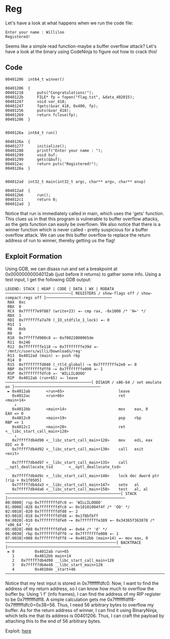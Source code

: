 # Reg 
Let's have a look at what happens when we run the code file:
```
Enter your name : Williloo
Registered!
```
Seems like a simple read function-maybe a buffer overflow attack? Let's have a look at the binary using CodeNinja to figure out how to crack this!

## Code
```
00401206  int64_t winner()

00401206  {
00401218      puts("Congratulations!");
0040122b      FILE* fp = fopen("flag.txt", &data_402015);
00401247      void var_418;
00401247      fgets(&var_418, 0x400, fp);
00401256      puts(&var_418);
00401269      return fclose(fp);
00401206  }


0040126a  int64_t run()

0040126a  {
00401277      initialize();
00401288      printf("Enter your name : ");
00401299      void buf;
00401299      gets(&buf);
004012ac      return puts("Registered!");
0040126a  }


004012ad  int32_t main(int32_t argc, char** argv, char** envp)

004012ad  {
004012b6      run();
004012c1      return 0;
004012ad  }
```
Notice that run is immediately called in main, which uses the 'gets' function. This clues us in that this program is vulnerable to buffer overflow
attacks, as the gets function can easily be overflown. We also notice that there is a winner function which is never called - pretty suspicious for
a buffer overflow attack. We can use this buffer overflow to replace the return address of run to winner, thereby getting us the flag!

## Exploit Formation
Using GDB, we can disass run and set a breakpoint at 0x00000000004012ab (just before it returns) to gather some info. Using a test input, I get
the following GDB output:
```
LEGEND: STACK | HEAP | CODE | DATA | WX | RODATA
─────────────────────────────[ REGISTERS / show-flags off / show-compact-regs off ]─────────────────────────────
 RAX  0xc
 RBX  0
 RCX  0x7ffff7e9f887 (write+23) ◂— cmp rax, -0x1000 /* 'H=' */
 RDX  1
 RDI  0x7ffff7fa7a70 (_IO_stdfile_1_lock) ◂— 0
 RSI  1
 R8   0xb
 R9   0
 R10  0x7ffff7d980c8 ◂— 0xf0022000065de
 R11  0x246
 R12  0x7fffffffe118 —▸ 0x7fffffffe39d ◂— '/mnt/c/users/willi/Downloads/reg'
 R13  0x4012ad (main) ◂— push rbp
 R14  0
 R15  0x7ffff7ffd040 (_rtld_global) —▸ 0x7ffff7ffe2e0 ◂— 0
 RBP  0x7fffffffdff0 —▸ 0x7fffffffe000 ◂— 1
 RSP  0x7fffffffdfc0 ◂— 'WILLILOOOO'
 RIP  0x4012ab (run+65) ◂— leave
──────────────────────────────────────[ DISASM / x86-64 / set emulate on ]──────────────────────────────────────
 ► 0x4012ab       <run+65>                        leave
   0x4012ac       <run+66>                        ret                                <main+14>
    ↓
   0x4012bb       <main+14>                       mov    eax, 0     EAX => 0
   0x4012c0       <main+19>                       pop    rbp        RBP => 1
   0x4012c1       <main+20>                       ret                                <__libc_start_call_main+128>
    ↓
   0x7ffff7db4d90 <__libc_start_call_main+128>    mov    edi, eax     EDI => 0
   0x7ffff7db4d92 <__libc_start_call_main+130>    call   exit                        <exit>

   0x7ffff7db4d97 <__libc_start_call_main+135>    call   __nptl_deallocate_tsd       <__nptl_deallocate_tsd>

   0x7ffff7db4d9c <__libc_start_call_main+140>    lock dec dword ptr [rip + 0x1f0505]
   0x7ffff7db4da3 <__libc_start_call_main+147>    sete   al
   0x7ffff7db4da6 <__libc_start_call_main+150>    test   al, al
───────────────────────────────────────────────────[ STACK ]────────────────────────────────────────────────────
00:0000│ rsp 0x7fffffffdfc0 ◂— 'WILLILOOOO'
01:0008│-028 0x7fffffffdfc8 ◂— 0x10101004f4f /* 'OO' */
02:0010│-020 0x7fffffffdfd0 ◂— 2
03:0018│-018 0x7fffffffdfd8 ◂— 0x1f8bfbff
04:0020│-010 0x7fffffffdfe0 —▸ 0x7fffffffe389 ◂— 0x34365f363878 /* 'x86_64' */
05:0028│-008 0x7fffffffdfe8 ◂— 0x64 /* 'd' */
06:0030│ rbp 0x7fffffffdff0 —▸ 0x7fffffffe000 ◂— 1
07:0038│+008 0x7fffffffdff8 —▸ 0x4012bb (main+14) ◂— mov eax, 0
─────────────────────────────────────────────────[ BACKTRACE ]──────────────────────────────────────────────────
 ► 0         0x4012ab run+65
   1         0x4012bb main+14
   2   0x7ffff7db4d90 __libc_start_call_main+128
   3   0x7ffff7db4e40 __libc_start_main+128
   4         0x4010de _start+46
────────────────────────────────────────────────────────────────────────────────────────────────────────────────
```
Notice that my test input is stored in 0x7fffffffdfc0. Now, I want to find the address of my return address, so I can know how much to overflow the buffer by.
Using 'i f' (info frames), I can find the address of my RIP register to be 0x7fffffffdff8. A simple calculation gets me 0x7fffffffdff8-0x7fffffffdfc0=0x38=56.
Thus, I need 56 arbitrary bytes to overflow my buffer. As for the return address of winner, I can find it using BinaryNinja, which tells me that its address is
00401206. Thus, I can craft the payload by attaching this to the end of 56 arbitrary bytes.

Exploit: [here](exploit.py)